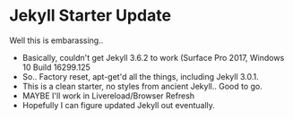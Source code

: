 # Jekyll Starter Update

Well this is embarassing.. 

- Basically, couldn't get Jekyll 3.6.2 to work (Surface Pro 2017, Windows 10 Build 16299.125
- So.. Factory reset, apt-get'd all the things, including Jekyll 3.0.1.
- This is a clean starter, no styles from ancient Jekyll.. Good to go. 
- MAYBE I'll work in Livereload/Browser Refresh
- Hopefully I can figure updated Jekyll out eventually. 
